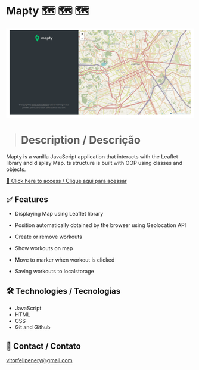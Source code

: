 # Mapty 🗺️ 🗺️ 🗺️

![preview](./.github/preview.gif)

> # Description / Descrição

Mapty is a vanilla JavaScript application that interacts with the Leaflet library and display Map. ts structure is built with OOP using classes and objects.

[🔗 Click here to access / Clique aqui para acessar](https://mapty-vitorfnery.netlify.app/)

## ✅ Features

- Displaying Map using Leaflet library

- Position automatically obtained by the browser using Geolocation API

- Create or remove workouts

- Show workouts on map

- Move to marker when workout is clicked

- Saving workouts to localstorage

## 🛠️ Technologies / Tecnologias

- JavaScript
- HTML
- CSS
- Git and Github

## 📣 Contact / Contato

vitorfelipenery@gmail.com
